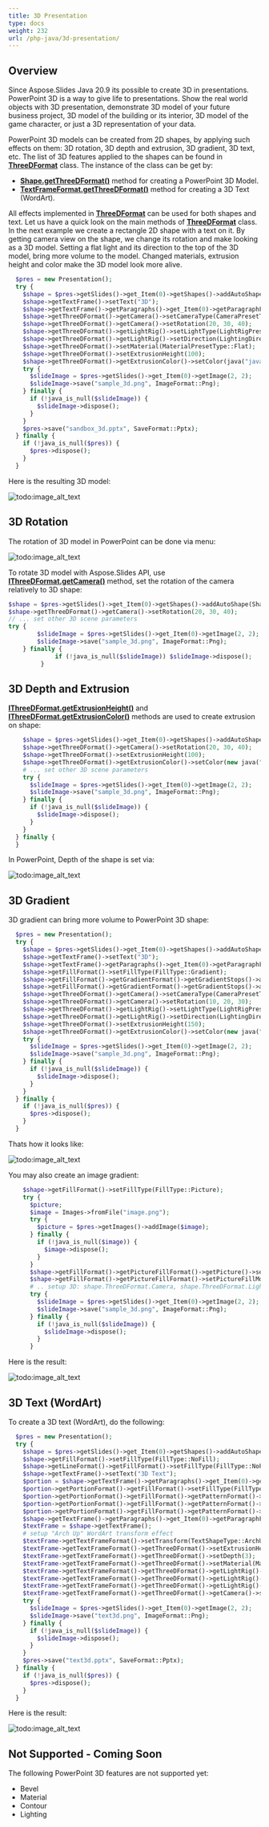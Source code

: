 ```yaml
---
title: 3D Presentation
type: docs
weight: 232
url: /php-java/3d-presentation/
---
```


## Overview
Since Aspose.Slides Java 20.9 its possible to create 3D in presentations. PowerPoint 3D is a way to give life to presentations. Show the real world objects 
with 3D presentation, demonstrate 3D model of your future business project, 3D model of the building or its interior, 3D model of the game character, 
or just a 3D representation of your data. 

PowerPoint 3D models can be created from 2D shapes, by applying such effects on them: 3D rotation, 3D depth and extrusion, 3D gradient, 3D text, etc. 
The list of 3D features applied to the shapes can be found in **[ThreeDFormat](https://reference.aspose.com/slides/php-java/aspose.slides/ThreeDFormat)** class.
The instance of the class can be get by:
 
- **[Shape.getThreeDFormat()](https://reference.aspose.com/slides/php-java/aspose.slides/Shape#getThreeDFormat--)** method for creating a PowerPoint 3D Model.
- **[TextFrameFormat.getThreeDFormat()](https://reference.aspose.com/slides/php-java/aspose.slides/TextFrameFormat#getThreeDFormat--)** method for creating a 3D Text
(WordArt).

All effects implemented in **[ThreeDFormat](https://reference.aspose.com/slides/php-java/aspose.slides/ThreeDFormat)** can be used for both shapes and text.
Let us have a quick look on the main methods of **[ThreeDFormat](https://reference.aspose.com/slides/php-java/aspose.slides/ThreeDFormat)** class. In the next example
we create a rectangle 2D shape with a text on it. By getting camera view on the shape, we change its rotation and make looking as a 3D model. Setting a flat light 
and its direction to the top of the 3D model, bring more volume to the model. Changed materials, extrusion height and color make the 3D model look more alive.  
``` php 
  $pres = new Presentation();
  try {
    $shape = $pres->getSlides()->get_Item(0)->getShapes()->addAutoShape(ShapeType::Rectangle, 200, 150, 200, 200);
    $shape->getTextFrame()->setText("3D");
    $shape->getTextFrame()->getParagraphs()->get_Item(0)->getParagraphFormat()->getDefaultPortionFormat()->setFontHeight(64);
    $shape->getThreeDFormat()->getCamera()->setCameraType(CameraPresetType::OrthographicFront);
    $shape->getThreeDFormat()->getCamera()->setRotation(20, 30, 40);
    $shape->getThreeDFormat()->getLightRig()->setLightType(LightRigPresetType::Flat);
    $shape->getThreeDFormat()->getLightRig()->setDirection(LightingDirection::Top);
    $shape->getThreeDFormat()->setMaterial(MaterialPresetType::Flat);
    $shape->getThreeDFormat()->setExtrusionHeight(100);
    $shape->getThreeDFormat()->getExtrusionColor()->setColor(java("java.awt.Color")->BLUE);
    try {
      $slideImage = $pres->getSlides()->get_Item(0)->getImage(2, 2);
      $slideImage->save("sample_3d.png", ImageFormat::Png);
    } finally {
      if (!java_is_null($slideImage)) {
        $slideImage->dispose();
      }
    }
    $pres->save("sandbox_3d.pptx", SaveFormat::Pptx);
  } finally {
    if (!java_is_null($pres)) {
      $pres->dispose();
    }
  }
```

Here is the resulting 3D model:

![todo:image_alt_text](img_01_01.png)

## 3D Rotation
The rotation of 3D model in PowerPoint can be done via menu:

![todo:image_alt_text](img_02_01.png)

To rotate 3D model with Aspose.Slides API, use **[IThreeDFormat.getCamera()](https://reference.aspose.com/slides/php-java/aspose.slides/ThreeDFormat#getCamera--)**
method, set the rotation of the camera relatively to 3D shape:

``` php
$shape = $pres->getSlides()->get_Item(0)->getShapes()->addAutoShape(ShapeType::Rectangle, 200, 150, 200, 200);
$shape->getThreeDFormat()->getCamera()->setRotation(20, 30, 40);
// ... set other 3D scene parameters
try {
        $slideImage = $pres->getSlides()->get_Item(0)->getImage(2, 2);
        $slideImage->save("sample_3d.png", ImageFormat::Png);
    } finally {
             if (!java_is_null($slideImage)) $slideImage->dispose();
         }
```

## 3D Depth and Extrusion
**[IThreeDFormat.getExtrusionHeight()](https://reference.aspose.com/slides/php-java/aspose.slides/ThreeDFormat#getExtrusionHeight--)**
and **[IThreeDFormat.getExtrusionColor()](https://reference.aspose.com/slides/php-java/aspose.slides/ThreeDFormat#getExtrusionColor--)** methods
are used to create extrusion on shape:

``` php
    $shape = $pres->getSlides()->get_Item(0)->getShapes()->addAutoShape(ShapeType::Rectangle, 200, 150, 200, 200);
    $shape->getThreeDFormat()->getCamera()->setRotation(20, 30, 40);
    $shape->getThreeDFormat()->setExtrusionHeight(100);
    $shape->getThreeDFormat()->getExtrusionColor()->setColor(new java("java.awt.Color", 128, 0, 128));
    # ... set other 3D scene parameters
    try {
      $slideImage = $pres->getSlides()->get_Item(0)->getImage(2, 2);
      $slideImage->save("sample_3d.png", ImageFormat::Png);
    } finally {
      if (!java_is_null($slideImage)) {
        $slideImage->dispose();
      }
    }
  } finally {
  }
```

In PowerPoint, Depth of the shape is set via:

![todo:image_alt_text](img_02_02.png)

## 3D Gradient
3D gradient can bring more volume to PowerPoint 3D shape:

``` php
  $pres = new Presentation();
  try {
    $shape = $pres->getSlides()->get_Item(0)->getShapes()->addAutoShape(ShapeType::Rectangle, 200, 150, 250, 250);
    $shape->getTextFrame()->setText("3D");
    $shape->getTextFrame()->getParagraphs()->get_Item(0)->getParagraphFormat()->getDefaultPortionFormat()->setFontHeight(64);
    $shape->getFillFormat()->setFillType(FillType::Gradient);
    $shape->getFillFormat()->getGradientFormat()->getGradientStops()->add(0, java("java.awt.Color")->BLUE);
    $shape->getFillFormat()->getGradientFormat()->getGradientStops()->add(100, java("java.awt.Color")->ORANGE);
    $shape->getThreeDFormat()->getCamera()->setCameraType(CameraPresetType::OrthographicFront);
    $shape->getThreeDFormat()->getCamera()->setRotation(10, 20, 30);
    $shape->getThreeDFormat()->getLightRig()->setLightType(LightRigPresetType::Flat);
    $shape->getThreeDFormat()->getLightRig()->setDirection(LightingDirection::Top);
    $shape->getThreeDFormat()->setExtrusionHeight(150);
    $shape->getThreeDFormat()->getExtrusionColor()->setColor(new java("java.awt.Color", 255, 140, 0));
    try {
      $slideImage = $pres->getSlides()->get_Item(0)->getImage(2, 2);
      $slideImage->save("sample_3d.png", ImageFormat::Png);
    } finally {
      if (!java_is_null($slideImage)) {
        $slideImage->dispose();
      }
    }
  } finally {
    if (!java_is_null($pres)) {
      $pres->dispose();
    }
  }
```

Thats how it looks like:

![todo:image_alt_text](img_02_03.png)
  
You may also create an image gradient:
``` php
    $shape->getFillFormat()->setFillType(FillType::Picture);
    try {
      $picture;
      $image = Images->fromFile("image.png");
      try {
        $picture = $pres->getImages()->addImage($image);
      } finally {
        if (!java_is_null($image)) {
          $image->dispose();
        }
      }
      $shape->getFillFormat()->getPictureFillFormat()->getPicture()->setImage($picture);
      $shape->getFillFormat()->getPictureFillFormat()->setPictureFillMode(PictureFillMode->Stretch);
      # .. setup 3D: shape.ThreeDFormat.Camera, shape.ThreeDFormat.LightRig, shape.ThreeDFormat.Extrusion* properties
      try {
        $slideImage = $pres->getSlides()->get_Item(0)->getImage(2, 2);
        $slideImage->save("sample_3d.png", ImageFormat::Png);
      } finally {
        if (!java_is_null($slideImage)) {
          $slideImage->dispose();
        }
      }
```


Here is the result:

![todo:image_alt_text](img_02_04.png)

## 3D Text (WordArt)
To create a 3D text (WordArt), do the following:
``` php
  $pres = new Presentation();
  try {
    $shape = $pres->getSlides()->get_Item(0)->getShapes()->addAutoShape(ShapeType::Rectangle, 200, 150, 200, 200);
    $shape->getFillFormat()->setFillType(FillType::NoFill);
    $shape->getLineFormat()->getFillFormat()->setFillType(FillType::NoFill);
    $shape->getTextFrame()->setText("3D Text");
    $portion = $shape->getTextFrame()->getParagraphs()->get_Item(0)->getPortions()->get_Item(0);
    $portion->getPortionFormat()->getFillFormat()->setFillType(FillType::Pattern);
    $portion->getPortionFormat()->getFillFormat()->getPatternFormat()->getForeColor()->setColor(new java("java.awt.Color", 255, 140, 0));
    $portion->getPortionFormat()->getFillFormat()->getPatternFormat()->getBackColor()->setColor(java("java.awt.Color")->WHITE);
    $portion->getPortionFormat()->getFillFormat()->getPatternFormat()->setPatternStyle(PatternStyle::LargeGrid);
    $shape->getTextFrame()->getParagraphs()->get_Item(0)->getParagraphFormat()->getDefaultPortionFormat()->setFontHeight(128);
    $textFrame = $shape->getTextFrame();
    # setup "Arch Up" WordArt transform effect
    $textFrame->getTextFrameFormat()->setTransform(TextShapeType::ArchUp);
    $textFrame->getTextFrameFormat()->getThreeDFormat()->setExtrusionHeight(3.5);
    $textFrame->getTextFrameFormat()->getThreeDFormat()->setDepth(3);
    $textFrame->getTextFrameFormat()->getThreeDFormat()->setMaterial(MaterialPresetType::Plastic);
    $textFrame->getTextFrameFormat()->getThreeDFormat()->getLightRig()->setDirection(LightingDirection::Top);
    $textFrame->getTextFrameFormat()->getThreeDFormat()->getLightRig()->setLightType(LightRigPresetType::Balanced);
    $textFrame->getTextFrameFormat()->getThreeDFormat()->getLightRig()->setRotation(0, 0, 40);
    $textFrame->getTextFrameFormat()->getThreeDFormat()->getCamera()->setCameraType(CameraPresetType::PerspectiveContrastingRightFacing);
    try {
      $slideImage = $pres->getSlides()->get_Item(0)->getImage(2, 2);
      $slideImage->save("text3d.png", ImageFormat::Png);
    } finally {
      if (!java_is_null($slideImage)) {
        $slideImage->dispose();
      }
    }
    $pres->save("text3d.pptx", SaveFormat::Pptx);
  } finally {
    if (!java_is_null($pres)) {
      $pres->dispose();
    }
  }
```

Here is the result:

![todo:image_alt_text](img_02_05.png)

 
 
## Not Supported - Coming Soon
The following PowerPoint 3D features are not supported yet: 
- Bevel
- Material
- Contour
- Lighting


 

